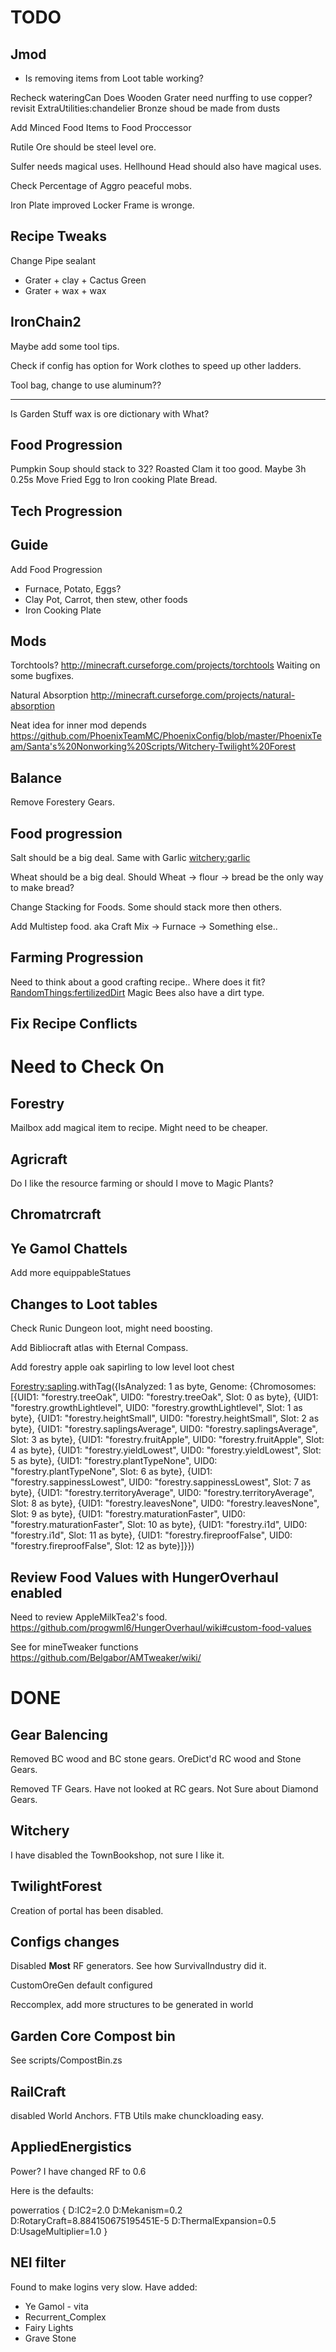 TODO
====

Jmod
----

 * Is removing items from Loot table working?

Recheck wateringCan
Does Wooden Grater need nurffing to use copper?
revisit ExtraUtilities:chandelier
Bronze shoud be made from dusts




Add Minced Food Items to Food Proccessor

Rutile Ore should be steel level ore.


Sulfer needs magical uses.
Hellhound Head should also have magical uses.



Check Percentage of Aggro peaceful mobs.

Iron Plate improved Locker Frame is wronge.


Recipe Tweaks
-------------


Change Pipe sealant
 * Grater + clay + Cactus Green
 * Grater + wax + wax





IronChain2
----------

Maybe add some tool tips.

Check if config has option for Work clothes to speed up other ladders.

Tool bag, change to use aluminum??

------------


Is Garden Stuff wax is ore dictionary with What?




Food Progression
----------------

Pumpkin Soup should stack to 32?
Roasted Clam it too good. Maybe 3h 0.25s
Move Fried Egg to Iron cooking Plate
Bread.


Tech Progression
----------------








Guide
-----

Add Food Progression
 * Furnace, Potato, Eggs?
 * Clay Pot, Carrot, then stew, other foods
 * Iron Cooking Plate

Mods
----


Torchtools?
http://minecraft.curseforge.com/projects/torchtools
Waiting on some bugfixes.

Natural Absorption
http://minecraft.curseforge.com/projects/natural-absorption



Neat idea for inner mod depends
https://github.com/PhoenixTeamMC/PhoenixConfig/blob/master/PhoenixTeam/Santa's%20Nonworking%20Scripts/Witchery-Twilight%20Forest


Balance
-------


Remove Forestery Gears.

Food progression
----------------

 Salt should be a big deal.
 Same with Garlic <witchery:garlic>

 Wheat should be a big deal.
 Should Wheat -> flour -> bread be the only way to make bread?

 Change Stacking for Foods. Some should stack more then others.

 Add Multistep food. aka Craft Mix -> Furnace -> Something else..

Farming Progression
-------------------

 Need to think about a good crafting recipe.. Where does it fit? <RandomThings:fertilizedDirt>
 Magic Bees also have a dirt type.


Fix Recipe Conflicts
--------------------



Need to Check On
================


Forestry
--------

Mailbox add magical item to recipe. Might need to be cheaper.


Agricraft
---------

Do I like the resource farming or should I move to Magic Plants?



Chromatrcraft
-------------


Ye Gamol Chattels
-----------------

Add more equippableStatues





Changes to Loot tables
----------------------

Check Runic Dungeon loot, might need boosting.

Add Bibliocraft atlas with Eternal Compass.

Add forestry apple oak sapirling to low level loot chest

<Forestry:sapling>.withTag({IsAnalyzed: 1 as byte, Genome: {Chromosomes: [{UID1: "forestry.treeOak", UID0: "forestry.treeOak", Slot: 0 as byte}, {UID1: "forestry.growthLightlevel", UID0: "forestry.growthLightlevel", Slot: 1 as byte}, {UID1: "forestry.heightSmall", UID0: "forestry.heightSmall", Slot: 2 as byte}, {UID1: "forestry.saplingsAverage", UID0: "forestry.saplingsAverage", Slot: 3 as byte}, {UID1: "forestry.fruitApple", UID0: "forestry.fruitApple", Slot: 4 as byte}, {UID1: "forestry.yieldLowest", UID0: "forestry.yieldLowest", Slot: 5 as byte}, {UID1: "forestry.plantTypeNone", UID0: "forestry.plantTypeNone", Slot: 6 as byte}, {UID1: "forestry.sappinessLowest", UID0: "forestry.sappinessLowest", Slot: 7 as byte}, {UID1: "forestry.territoryAverage", UID0: "forestry.territoryAverage", Slot: 8 as byte}, {UID1: "forestry.leavesNone", UID0: "forestry.leavesNone", Slot: 9 as byte}, {UID1: "forestry.maturationFaster", UID0: "forestry.maturationFaster", Slot: 10 as byte}, {UID1: "forestry.i1d", UID0: "forestry.i1d", Slot: 11 as byte}, {UID1: "forestry.fireproofFalse", UID0: "forestry.fireproofFalse", Slot: 12 as byte}]}})



Review Food Values with HungerOverhaul enabled
----------------------------------------------

Need to review AppleMilkTea2's food.
https://github.com/progwml6/HungerOverhaul/wiki#custom-food-values

See for mineTweaker functions
https://github.com/Belgabor/AMTweaker/wiki/




DONE
====

Gear Balencing
--------------

Removed BC wood and BC stone gears. OreDict'd RC wood and Stone Gears.

Removed TF Gears. Have not looked at RC gears. Not Sure about Diamond Gears.

Witchery
--------

 I have disabled the TownBookshop, not sure I like it.

TwilightForest
--------------

 Creation of portal has been disabled.

Configs changes
---------------

 Disabled **Most** RF generators. See how SurvivalIndustry did it.

 CustomOreGen default configured

 Reccomplex, add more structures to be generated in world


Garden Core Compost bin
-----------------------


 See scripts/CompostBin.zs


RailCraft
---------

 disabled World Anchors. FTB Utils make chunckloading easy.


AppliedEnergistics
------------------

 Power? I have changed RF to 0.6

 Here is the defaults:

powerratios {
    D:IC2=2.0
    D:Mekanism=0.2
    D:RotaryCraft=8.884150675195451E-5
    D:ThermalExpansion=0.5
    D:UsageMultiplier=1.0
}

NEI filter
----------

Found to make logins very slow.
Have added:

 - Ye Gamol - vita
 - Recurrent_Complex
 - Fairy Lights
 - Grave Stone
